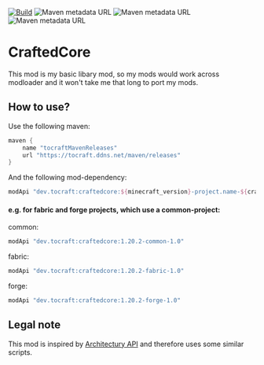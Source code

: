 [![Build](https://github.com/ToCraft/craftedcore/actions/workflows/gradle-1.20.2.yml/badge.svg)](https://github.com/ToCraft/craftedcore/actions/workflows/gradle-1.20.2.yml)
![Maven metadata URL](https://img.shields.io/maven-metadata/v?metadataUrl=https%3A%2F%2Ftocraft.ddns.net%2Fmaven%2Freleases%2Fdev%2Ftocraft%2Fcraftedcore%2Fmaven-metadata.xml&versionPrefix=1.20.2-common&label=CraftedCore)
![Maven metadata URL](https://img.shields.io/maven-metadata/v?metadataUrl=https%3A%2F%2Ftocraft.ddns.net%2Fmaven%2Freleases%2Fdev%2Ftocraft%2Fcraftedcore%2Fmaven-metadata.xml&versionPrefix=1.20.2-forge&label=CraftedCore)
![Maven metadata URL](https://img.shields.io/maven-metadata/v?metadataUrl=https%3A%2F%2Ftocraft.ddns.net%2Fmaven%2Freleases%2Fdev%2Ftocraft%2Fcraftedcore%2Fmaven-metadata.xml&versionPrefix=1.20.2-fabric&label=CraftedCore)

# CraftedCore

This mod is my basic libary mod, so my mods would work across modloader and it won't take me that long to port my mods.

## How to use?

Use the following maven:
```Groovy
maven {
    name "tocraftMavenReleases"
    url "https://tocraft.ddns.net/maven/releases"
}
```

And the following mod-dependency:

```Groovy
modApi "dev.tocraft:craftedcore:${minecraft_version}-project.name-${craftedcore_version}"
```

#### e.g. for fabric and forge projects, which use a common-project:
common: 
```Groovy
modApi "dev.tocraft:craftedcore:1.20.2-common-1.0"
```

fabric:
```Groovy
modApi "dev.tocraft:craftedcore:1.20.2-fabric-1.0"
```

forge:
```Groovy
modApi "dev.tocraft:craftedcore:1.20.2-forge-1.0"
```


## Legal note

This mod is inspired by [Architectury API](https://github.com/architectury/architectury-api/tree/1.19.2) and therefore uses some similar scripts.
